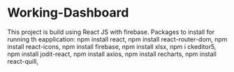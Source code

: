 # Working-Dashboard
This project is build using React JS with firebase.
Packages to install for running th eapplication:
npm install react,
npm install react-router-dom,
npm install react-icons,
npm install firebase,
npm install xlsx,
npm i ckeditor5,
npm install jodit-react,
npm install axios,
npm install recharts,
npm install react-quill,
